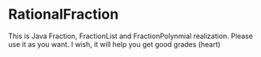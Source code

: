 # RationalFraction
This is Java Fraction, FractionList and FractionPolynmial realization.
Please use it as you want. I wish, it will help you get good grades (heart)
